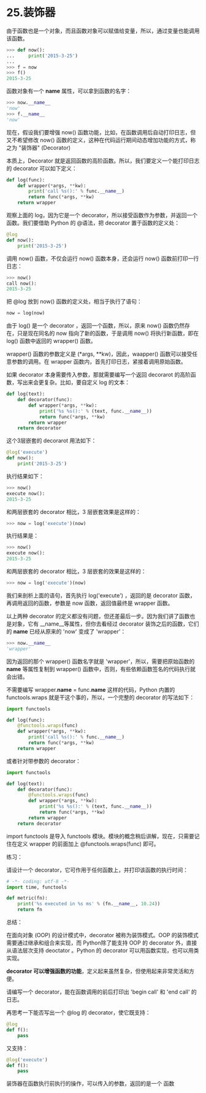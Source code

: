 # 25.装饰器

由于函数也是一个对象，而且函数对象可以赋值给变量，所以，通过变量也能调用该函数。

````python
>>> def now():
...     print('2015-3-25')
...
>>> f = now
>>> f()
2015-3-25
````

函数对象有一个 __name__ 属性，可以拿到函数的名字：

````python
>>> now.__name__
'now'
>>> f.__name__
'now'
````
现在，假设我们要增强 now() 函数功能，比如，在函数调用后自动打印日志，但又不希望修改 now() 函数的定义，这种在代码运行期间动态增加功能的方式，称之为 "装饰器" (Decorator)

本质上，Decorator 就是返回函数的高阶函数。所以，我们要定义一个能打印日志的 decorator 可以如下定义：

````python
def log(func):
    def wrapper(*args, **kw):
        print('call %s():' % func.__name__)
        return func(*args, **kw)
    return wrapper
````

观察上面的 log，因为它是一个 decorator，所以接受函数作为参数，并返回一个函数。我们要借助 Python 的 @语法，把 decorator 置于函数的定义处：

````python
@log
def now():
    print('2015-3-25')
````

调用 now() 函数，不仅会运行 now() 函数本身，还会运行 now() 函数前打印一行日志：

````python
>>> now()
call now():
2015-3-25
````

把 @log 放到 now() 函数的定义处，相当于执行了语句：

````python
now = log(now)
````

由于 log() 是一个 decorator ，返回一个函数，所以，原来 now() 函数仍然存在，只是现在同名的 now 指向了新的函数，于是调用 now() 将执行新函数，即在 log() 函数中返回的 wrapper() 函数。

wrapper() 函数的参数定义是 (*args, **kw)，因此，waapper() 函数可以接受任意参数的调用。在 wrapper 函数内，首先打印日志，紧接着调用原始函数。

如果 decorator 本身需要传入参数，那就需要编写一个返回 decorarot 的高阶函数，写出来会更复杂。比如，要自定义 log 的文本：

````python
def log(text):
    def decorator(func):
        def wrapper(*args, **kw):
            print('%s %s():' % (text, func.__name__))
            return func(*args, **kw)
        return wrapper
    return decorator
````

这个3层嵌套的 decorarot 用法如下：

````python
@log('execute')
def now():
    print('2015-3-25')
````

执行结果如下：

````python
>>> now()
execute now():
2015-3-25
````

和两层嵌套的 decorator 相比，3 层嵌套效果是这样的：

````python
>>> now = log('execute')(now)
````
执行结果是：

````python
>>> now()
execute now():
2015-3-25
````

和两层嵌套的 decorator 相比，3 层嵌套的效果是这样的：
````python
>>> now = log('execute')(now)
````

我们来剖析上面的语句，首先执行 log('execute') ，返回的是 decorator 函数，再调用返回的函数，参数是 now 函数，返回值最终是 wrapper 函数。

以上两种 decorator 的定义都没有问题，但还差最后一步。因为我们讲了函数也是对象，它有 __name__等属性，但你去看经过 decorator 装饰之后的函数，它们的 __name__ 已经从原来的 'now' 变成了 'wrapper'：

````python
>>> now.__name__
'wrapper'
````

因为返回的那个 wrapper() 函数名字就是 'wrapper'，所以，需要把原始函数的 __name__ 等属性复制到 wrapper() 函数中，否则，有些依赖函数签名的代码执行就会出错。

不需要编写 wrapper.__name__ = func.__name__ 这样的代码，Python 内置的 functools.wraps 就是干这个事的，所以，一个完整的 decorator 的写法如下：

````python
import functools

def log(func):
    @functools.wraps(func)
    def wrapper(*args, **kw):
        print('call %s():' % func.__name__)
        return func(*args, **kw)
    return wrapper
````

或者针对带参数的 decorator：

````python
import functools

def log(text):
    def decorator(func):
        @functools.wraps(func)
        def wrapper(*args, **kw):
            print('%s %s():' % (text, func.__name__))
            return func(*args, **kw)
        return wrapper
    return decorator
````

import functools 是导入 functools 模块。模块的概念稍后讲解，现在，只需要记住在定义 wrapper 的前面加上 @functools.wraps(func) 即可。

练习：

请设计一个 decorator，它可作用于任何函数上，并打印该函数的执行时间：
````python
# -*- coding: utf-8 -*-
import time, functools

def metric(fn):
    print('%s executed in %s ms' % (fn.__name__, 10.24))
    return fn
````

总结：

在面向对象 (OOP) 的设计模式中，decorator 被称为装饰模式。OOP 的装饰模式需要通过继承和组合来实现，而 Python除了能支持 OOP 的 decorator 外，直接从语法层次支持 deoctator 。Python 的 decorator 可以用函数实现，也可以用类实现。

**decorator 可以增强函数的功能**，定义起来虽然复杂，但使用起来非常灵活和方便。

请编写一个 decorator，能在函数调用的前后打印出 'begin call' 和 'end call' 的日志。

再思考一下能否写出一个 @log 的 decorator，使它既支持：

````python
@log
def f():
    pass
````
又支持：
````python
@log('execute')
def f():
    pass
````

装饰器在函数执行前执行的操作，可以传入的参数，返回的是一个 函数
